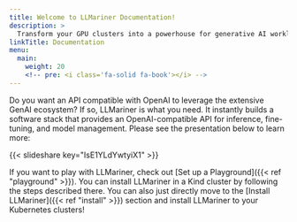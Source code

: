 ```yaml
---
title: Welcome to LLMariner Documentation!
description: >
  Transform your GPU clusters into a powerhouse for generative AI workloads
linkTitle: Documentation
menu:
  main:
    weight: 20
    <!-- pre: <i class='fa-solid fa-book'></i> -->
---
```


Do you want an API compatible with OpenAI to leverage the extensive GenAI ecosystem? If so, LLMariner is what you need. It instantly builds a software stack that provides an OpenAI-compatible API for inference, fine-tuning, and model management. Please see the presentation below to learn more:

{{< slideshare key="IsE1YLdYwtyiX1" >}}

If you want to play with LLMariner, check out [Set up a Playground]({{< ref "playground" >}}). You can install LLMariner in a Kind cluster by following the steps described there. You can also just directly move to the [Install LLMariner]({{< ref "install" >}}) section and install LLMariner to your Kubernetes clusters!
